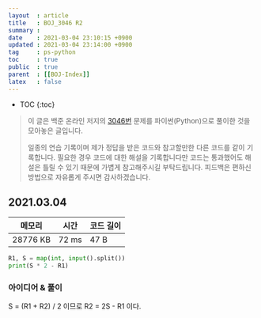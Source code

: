 ```yaml
---
layout  : article
title   : BOJ_3046 R2
summary : 
date    : 2021-03-04 23:10:15 +0900
updated : 2021-03-04 23:14:00 +0900
tag     : ps-python
toc     : true
public  : true
parent  : [[BOJ-Index]]
latex   : false
---
```

* TOC
{:toc}

> 이 글은 백준 온라인 저지의 [3046번](https://www.acmicpc.net/problem/3046) 문제를 파이썬(Python)으로 풀이한 것을 모아놓은 글입니다.
>
> 일종의 연습 기록이며 제가 정답을 받은 코드와 참고할만한 다른 코드를 같이 기록합니다. 필요한 경우 코드에 대한 해설을 기록합니다만 코드는 통과했어도 해설은 틀릴 수 있기 때문에 가볍게 참고해주시길 부탁드립니다. 피드백은 편하신 방법으로 자유롭게 주시면 감사하겠습니다.

## 2021.03.04

| 메모리    | 시간  | 코드 길이 |
| --------- | ----- | --------- |
| 28776 KB  | 72 ms | 47 B      |

```python
R1, S = map(int, input().split())
print(S * 2 - R1)
```

### 아이디어 & 풀이

S = (R1 + R2) / 2 이므로 R2 = 2S - R1 이다.

